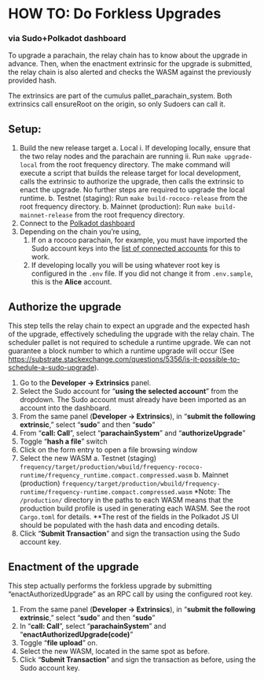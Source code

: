 # HOW TO: Do Forkless Upgrades
### via Sudo+Polkadot dashboard

To upgrade a parachain, the relay chain has to know about the upgrade in advance.  Then, when the enactment extrinsic for the upgrade is submitted, the relay chain is also alerted and checks the WASM against the previously provided hash.

The extrinsics are part of the cumulus pallet_parachain_system.  Both extrinsics call ensureRoot on the origin, so only Sudoers can call it.

## Setup:
1. Build the new release target
    a. Local
        i. If developing locally, ensure that the two relay nodes and the parachain are running
        ii. Run `make upgrade-local` from the root frequency directory. The make command will execute a script that builds the release target for local development, calls the extrinsic to authorize the upgrade, then calls the extrinsic to enact the upgrade. No further steps are required to upgrade the local runtime.
    b. Testnet (staging): Run `make build-rococo-release` from the root frequency directory.
    b. Mainnet (production): Run `make build-mainnet-release` from the root frequency directory.
3. Connect to the [Polkadot dashboard](https://polkadot.js.org/apps/#/explorer)
4. Depending on the chain you’re using,
   1. If on a rococo parachain, for example, you must have imported the Sudo account keys into the [list of connected accounts](https://polkadot.js.org/apps/?rpc=wss%3A%2F%2Ffrequency-rococo-rpc.polkadot.io#/accounts)  for this to work.
   2. If developing locally you will be using whatever root key is configured in the `.env` file. If you did not change it from `.env.sample`, this is the **Alice** account.

## Authorize the upgrade
This step tells the relay chain to expect an upgrade and the expected hash of the upgrade, effectively scheduling the upgrade with the relay chain. The scheduler pallet is not required to schedule a runtime upgrade. We can not guarantee a block number to which a runtime upgrade will occur (See https://substrate.stackexchange.com/questions/5356/is-it-possible-to-schedule-a-sudo-upgrade).

1. Go to the **Developer → Extrinsics** panel.
2. Select the Sudo account for “**using the selected account**” from the dropdown. The Sudo account must already have been imported as an account into the dashboard.
3. From the same panel (**Developer → Extrinsics**), in “**submit the following extrinsic**,” select “**sudo**” and then “**sudo**”
4. From “**call: Call**”, select “**parachainSystem**” and “**authorizeUpgrade**”
5. Toggle “**hash a file**” switch
6. Click on the form entry to open a file browsing window
7. Select the new WASM
    a. Testnet (staging) `frequency/target/production/wbuild/frequency-rococo-runtime/frequency_runtime.compact.compressed.wasm`
    b. Mainnet (production) `frequency/target/production/wbuild/frequency-runtime/frequency-runtime.compact.compressed.wasm`
    *Note: The `/production/` directory in the paths to each WASM means that the production build profile is used in generating each WASM. See the root `Cargo.toml` for details.
    **The rest of the fields in the Polkadot JS UI should be populated with the hash data and encoding details.
8. Click “**Submit Transaction**” and sign the transaction using the Sudo account key.

## Enactment of the upgrade
This step actually performs the forkless upgrade by submitting “enactAuthorizedUpgrade” as an RPC call by using the configured root key.

1. From the same panel (**Developer → Extrinsics**), in “**submit the following extrinsic**,” select “**sudo**” and then “**sudo**”
2. In “**call: Call**”, select “**parachainSystem**” and “**enactAuthorizedUpgrade(code)**”
3. Toggle “**file upload**” on.
4. Select the new WASM, located in the same spot as before.
5. Click “**Submit Transaction**” and sign the transaction as before, using the Sudo account key.
